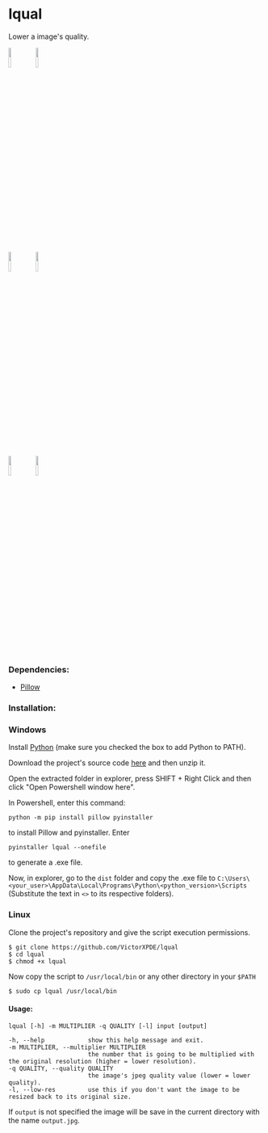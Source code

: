 # lqual
Lower a image's quality.

<img src="https://user-images.githubusercontent.com/60672615/204927137-25b47847-8395-48af-ada9-330d433c942d.png" width=10% height=10%> <img src="https://user-images.githubusercontent.com/60672615/204928105-cae26a84-1193-4890-82e5-c286ee11619d.jpg" width=10% height=10%>

<img src="https://user-images.githubusercontent.com/60672615/204928631-4b10c7b2-38b8-43d7-b8e2-9e9f4228fe44.jpg" width=10% height=10%> <img src="https://user-images.githubusercontent.com/60672615/204928919-6ab3f45c-43e6-427d-b302-85346c21cde0.jpg" width=10% height=10%>

<img src="https://user-images.githubusercontent.com/60672615/204931234-baa67acd-19ec-4b09-9187-488447c8ac37.png" width=10% height=10%> <img src="https://user-images.githubusercontent.com/60672615/204931317-492f34b7-e0b3-4dfe-9f71-f50ceee45f13.jpg" width=10% height=10%>

### Dependencies:

* [Pillow](https://pypi.org/project/Pillow/)

### Installation:
### Windows

Install [Python](https://www.python.org/downloads/windows/) (make sure you checked the box to add Python to PATH).

Download the project's source code [here](https://github.com/VictorXPDE/lqual/archive/refs/heads/master.zip) and then unzip it.

Open the extracted folder in explorer, press SHIFT + Right Click and then click "Open Powershell window here".

In Powershell, enter this command:
```
python -m pip install pillow pyinstaller
```
to install Pillow and pyinstaller.
Enter
```
pyinstaller lqual --onefile
```
to generate a .exe file.

Now, in explorer, go to the `dist` folder and copy the .exe file to `C:\Users\<your_user>\AppData\Local\Programs\Python\<python_version>\Scripts` (Substitute the text in `<>` to its respective folders).
### Linux
Clone the project's repository and give the script execution permissions.
```
$ git clone https://github.com/VictorXPDE/lqual
$ cd lqual
$ chmod +x lqual
```
Now copy the script to `/usr/local/bin` or any other directory in your `$PATH`
```
$ sudo cp lqual /usr/local/bin
```

#### Usage:
```
lqual [-h] -m MULTIPLIER -q QUALITY [-l] input [output]

-h, --help            show this help message and exit.
-m MULTIPLIER, --multiplier MULTIPLIER
                      the number that is going to be multiplied with the original resolution (higher = lower resolution).
-q QUALITY, --quality QUALITY
                      the image's jpeg quality value (lower = lower quality).
-l, --low-res         use this if you don't want the image to be resized back to its original size.
```
If `output` is not specified the image will be save in the current directory with the name `output.jpg`.
